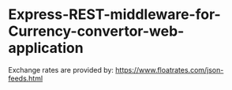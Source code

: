 # Express-REST-middleware-for-Currency-convertor-web-application

Exchange rates are provided by: https://www.floatrates.com/json-feeds.html
